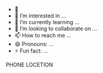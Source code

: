 - 👋
- 👀 I’m interested in ...
- 🌱 I’m currently learning ...
- 💞️ I’m looking to collaborate on ...
- 📫 How to reach me ...
- 😄 Pronouns: ...
- ⚡ Fun fact: ...

<!---
LAKSHMILAKSHMIKANTHA/LAKSHMILAKSHMIKANTHA is a ✨ special ✨ repository because its `README.md` (this file) appears on your GitHub profile.
You can click the Preview link to take a look at your changes.
--->
PHONE LOCETION
